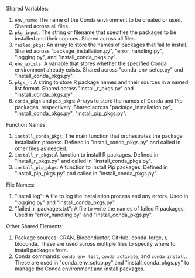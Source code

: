 Shared Variables:
1. `env_name`: The name of the Conda environment to be created or used. Shared across all files.
2. `pkg_input`: The string or filename that specifies the packages to be installed and their sources. Shared across all files.
3. `failed_pkgs`: An array to store the names of packages that fail to install. Shared across "package_installation.py", "error_handling.py", "logging.py", and "install_conda_pkgs.py".
4. `env_exists`: A variable that stores whether the specified Conda environment already exists. Shared across "conda_env_setup.py" and "install_conda_pkgs.py".
5. `pkgs_r`: A string to store R package names and their sources in a named list format. Shared across "install_r_pkgs.py" and "install_conda_pkgs.py".
6. `conda_pkgs` and `pip_pkgs`: Arrays to store the names of Conda and Pip packages, respectively. Shared across "package_installation.py", "install_conda_pkgs.py", "install_pip_pkgs.py".

Function Names:
1. `install_conda_pkgs`: The main function that orchestrates the package installation process. Defined in "install_conda_pkgs.py" and called in other files as needed.
2. `install_r_pkgs`: A function to install R packages. Defined in "install_r_pkgs.py" and called in "install_conda_pkgs.py".
3. `install_pip_pkgs`: A function to install Pip packages. Defined in "install_pip_pkgs.py" and called in "install_conda_pkgs.py".

File Names:
1. "install.log": A file to log the installation process and any errors. Used in "logging.py" and "install_conda_pkgs.py".
2. "failed_r_packages.txt": A file to write the names of failed R packages. Used in "error_handling.py" and "install_conda_pkgs.py".

Other Shared Elements:
1. Package sources: CRAN, Bioconductor, GitHub, conda-forge, r, bioconda. These are used across multiple files to specify where to install packages from.
2. Conda commands: `conda env list`, `conda activate`, and `conda install`. These are used in "conda_env_setup.py" and "install_conda_pkgs.py" to manage the Conda environment and install packages.